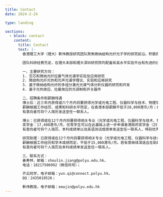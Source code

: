 ```yaml
---
title: Contact
date: 2024-2-24

type: landing

sections:
  - block: contact
    content:
      title: Contact
      text: |-
        香港理工大学（理大）靳伟教授研究团队聚焦微纳结构光纤光子学的研究前沿，积极探索其在精密测量仪器、光子传感等领域的应用，并已在上述领域取得了突出的研究成果，近期在Nature Communications、Optica 等顶级专业期刊发表论文多篇，博士研究生多次在International Conference on Optical Fiber Sensors (OFS)等高层次国际会议上斩获优秀论文奖。

        团队科研经费充足，在理大本部和理大深圳研究院均配备有高水平实验平台和先进的仪器设备。目前承担香港政府资助基础研究计划、国家重大科学仪器研制、国家重点研发计划、广东-香港团队联合研发计划等多个科研项目。近期计划招收博士后、博士及研究助理多名。

        一、主要研究方向：
        1. 空芯和微纳光纤拉曼气体光谱学实验及应用研究
        2. 微结构光纤光热和光声光谱学理论、实验和应用研究
        3. 基于微纳结构光纤的多组分激光光谱气体分析仪器的研究和开发
        4. 基于光热效应、拉曼效应的光调制和开关器件

        二、招聘条件和薪酬待遇
        博士后：近三年内获得或六个月内将要获得光学或光电工程、仪器科学与技术、物理学、电子科学与技术、信息与通信工程等相关专业的博士学位，年龄在35周岁以下，具备较高的学术水平和较强的科研能力。
        薪酬根据工作经历、成果和科研水平而定，在香港本部薪酬不低于28,000港币/月；在深圳研究院税后年薪不低于30万人民币（含深圳市博士后生活补贴），支持申请中国博士后基金、国家基金委及地方性科研项目。
        有意向者可将个人简历发送至任一联系人。

        博士：已获得或在12个月内将要获得相关专业（光学或光电工程、仪器科学与技术、物理学、电子科学与技术、信息与通信工程等）的硕士或学士学位的优秀学生；托福成绩不低于 80或雅思不低于 6.5。
        奖学金：17,400港币/月，优秀学生可以在此基础上进一步申请香港政府奖学金（25,800港币/月）。
        有意向者可将个人简历、本科成绩单以及英语测试成绩单发送至任一联系人，特别优秀者英语成绩可在发放正式入学offer前提交。

        研究助理：已获得或在12个月内将要获得相关专业（光学或光电工程、仪器科学与技术、物理学、电子科学与技术、信息与通信工程等）的硕士或学士学位的优秀学生。
        薪酬根据工作经历和学术成绩而定，不低于15,000港币/月。若有意继续深造且在助理研究期间通过托福或雅思考试，支持申请攻读博士学位。
        有意向者可将个人简历及本科成绩单发送至任一联系人。

        三、联系方式：
        姜寿林，邮箱：shoulin.jiang@polyu.edu.hk，
        电话：18217506992（微信同号）；

        齐云同学，电子邮箱：yun.qi@connect.polyu.hk，
        QQ：2435010526；

        靳伟教授，电子邮箱：eewjin@polyu.edu.hk
---
```

